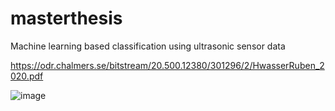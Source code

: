 # masterthesis
Machine learning based classification using ultrasonic sensor data

https://odr.chalmers.se/bitstream/20.500.12380/301296/2/HwasserRuben_2020.pdf

![image](https://user-images.githubusercontent.com/41234154/185377950-7a63e6fe-0230-40f5-b182-26df2625b06e.png)
